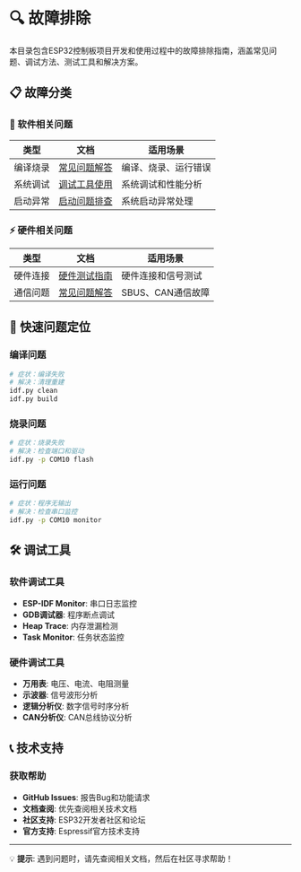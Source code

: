 # 🔍 故障排除

本目录包含ESP32控制板项目开发和使用过程中的故障排除指南，涵盖常见问题、调试方法、测试工具和解决方案。

## 📋 故障分类

### 🔧 软件相关问题
| 类型 | 文档 | 适用场景 |
|------|------|----------|
| 编译烧录 | [常见问题解答](常见问题解答.md) | 编译、烧录、运行错误 |
| 系统调试 | [调试工具使用](调试工具使用.md) | 系统调试和性能分析 |
| 启动异常 | [启动问题排查](启动问题排查.md) | 系统启动异常处理 |

### ⚡ 硬件相关问题
| 类型 | 文档 | 适用场景 |
|------|------|----------|
| 硬件连接 | [硬件测试指南](硬件测试指南.md) | 硬件连接和信号测试 |
| 通信问题 | [常见问题解答](常见问题解答.md) | SBUS、CAN通信故障 |

## 🚨 快速问题定位

### 编译问题
```bash
# 症状：编译失败
# 解决：清理重建
idf.py clean
idf.py build
```

### 烧录问题
```bash
# 症状：烧录失败
# 解决：检查端口和驱动
idf.py -p COM10 flash
```

### 运行问题
```bash
# 症状：程序无输出
# 解决：检查串口监控
idf.py -p COM10 monitor
```

## 🛠️ 调试工具

### 软件调试工具
- **ESP-IDF Monitor**: 串口日志监控
- **GDB调试器**: 程序断点调试
- **Heap Trace**: 内存泄漏检测
- **Task Monitor**: 任务状态监控

### 硬件调试工具
- **万用表**: 电压、电流、电阻测量
- **示波器**: 信号波形分析
- **逻辑分析仪**: 数字信号时序分析
- **CAN分析仪**: CAN总线协议分析

## 📞 技术支持

### 获取帮助
- **GitHub Issues**: 报告Bug和功能请求
- **文档查阅**: 优先查阅相关技术文档
- **社区支持**: ESP32开发者社区和论坛
- **官方支持**: Espressif官方技术支持

---

💡 **提示**: 遇到问题时，请先查阅相关文档，然后在社区寻求帮助！

